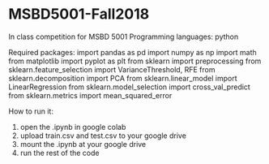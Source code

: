 # MSBD5001-Fall2018
In class competition for MSBD 5001
Programming languages: 
python

Required packages: 
import pandas as pd
import numpy as np
import math
from matplotlib import pyplot as plt
from sklearn import preprocessing
from sklearn.feature_selection import VarianceThreshold, RFE
from sklearn.decomposition import PCA
from sklearn.linear_model import LinearRegression
from sklearn.model_selection import cross_val_predict
from sklearn.metrics import mean_squared_error

How to run it:
1. open the .ipynb in google colab
2. upload train.csv and test.csv to your google drive
3. mount the .ipynb at your google drive
4. run the rest of the code
